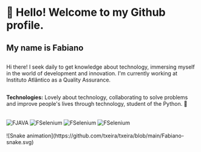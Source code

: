 # 👋 Hello! Welcome to my Github profile.
## My name is Fabiano

##
Hi there! I seek daily to get knowledge about technology, immersing myself in the world of development and innovation. I'm currently working at Instituto Atlântico as a Quality Assurance.
##

**Technologies:**
Lovely about technology, collaborating to solve problems and improve people's lives through technology, student of the Python. :rocket: 

<div style="display: inline_block"><br>
  <img align="center" alt="FJAVA" height="33" width="40" src="https://cdn.jsdelivr.net/gh/devicons/devicon/icons/java/java-original.svg" />
  <img align="center" alt="FSelenium" height="33" width="40" src="https://cdn.jsdelivr.net/gh/devicons/devicon/icons/selenium/selenium-original.svg" />
  <img align="center" alt="FSelenium" height="33" width="40" src="https://cdn.jsdelivr.net/gh/devicons/devicon/icons/python/python-original.svg" />
  <img align="center" alt="FSelenium" height="33" width="40" src="https://cdn.jsdelivr.net/gh/devicons/devicon/icons/github/github-original.svg" />


</div>
<br>

<div> 
  ![Snake animation](https://github.com/txeira/txeira/blob/main/Fabiano-snake.svg)
</div>
